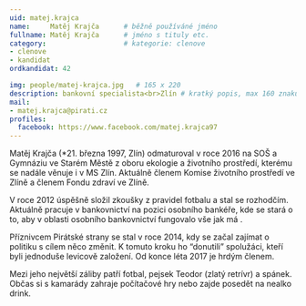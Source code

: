 ```yaml
---
uid: matej.krajca
name:     Matěj Krajča  	# běžně používáné jméno
fullname: Matěj Krajča  	# jméno s tituly etc.
category:                   # kategorie: clenove
- clenove
- kandidat
ordkandidat: 42

img: people/matej-krajca.jpg   # 165 x 220
description: bankovní specialista<br>Zlín # kratký popis, max 160 znaků
mail:
- matej.krajca@pirati.cz
profiles:
  facebook: https://www.facebook.com/matej.krajca97
---
```


Matěj Krajča (*21. března 1997, Zlín) odmaturoval v roce 2016 na SOŠ a Gymnáziu ve Starém Městě z oboru ekologie a životního prostředí, kterému se nadále věnuje i v MS Zlín. Aktuálně členem Komise životního prostředí ve Zlíně a členem Fondu zdraví ve Zlíně. 

V roce 2012 úspěšně složil zkoušky z pravidel fotbalu a stal se rozhodčím. Aktuálně pracuje v bankovnictví na pozici osobního bankéře, kde se stará o to, aby v oblasti osobního bankovnictví fungovalo vše jak má .

Příznivcem Pirátské strany se stal v roce 2014, kdy se začal zajímat o politiku s cílem něco změnit. K tomuto kroku ho “donutili” spolužáci, kteří byli jednoduše levicově založení. Od konce léta 2017 je hrdým členem.

Mezi jeho největší záliby patří fotbal, pejsek Teodor (zlatý retrívr) a spánek. Občas si s kamarády zahraje počítačové hry nebo zajde posedět na nealko drink.
